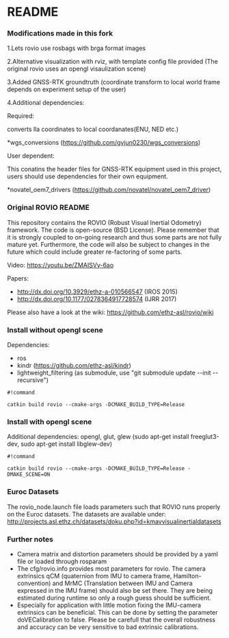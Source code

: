 # README #

### Modifications made in this fork ###

1.Lets rovio use rosbags with brga format images
 
2.Alternative visualization with rviz, with template config file provided (The original rovio uses an opengl visaulization scene)

3.Added GNSS-RTK groundtruth (coordinate transform to local world frame depends on experiment setup of the user)

4.Additional dependencies:
 
Required:

converts lla coordinates to local coordanates(ENU, NED etc.)

*wgs_conversions (https://github.com/gyjun0230/wgs_conversions)

User dependent:

This conatins the header files for GNSS-RTK equipment used in this project, users should use dependencies for their own equipment.  

*novatel_oem7_drivers (https://github.com/novatel/novatel_oem7_driver) 


### Original ROVIO README ###

This repository contains the ROVIO (Robust Visual Inertial Odometry) framework. The code is open-source (BSD License). Please remember that it is strongly coupled to on-going research and thus some parts are not fully mature yet. Furthermore, the code will also be subject to changes in the future which could include greater re-factoring of some parts.

Video: https://youtu.be/ZMAISVy-6ao

Papers:
* http://dx.doi.org/10.3929/ethz-a-010566547 (IROS 2015)
* http://dx.doi.org/10.1177/0278364917728574 (IJRR 2017)

Please also have a look at the wiki: https://github.com/ethz-asl/rovio/wiki

### Install without opengl scene ###
Dependencies:
* ros
* kindr (https://github.com/ethz-asl/kindr)
* lightweight_filtering (as submodule, use "git submodule update --init --recursive")

```
#!command

catkin build rovio --cmake-args -DCMAKE_BUILD_TYPE=Release
```

### Install with opengl scene ###
Additional dependencies: opengl, glut, glew (sudo apt-get install freeglut3-dev, sudo apt-get install libglew-dev)
```
#!command

catkin build rovio --cmake-args -DCMAKE_BUILD_TYPE=Release -DMAKE_SCENE=ON
```

### Euroc Datasets ###
The rovio_node.launch file loads parameters such that ROVIO runs properly on the Euroc datasets. The datasets are available under:
http://projects.asl.ethz.ch/datasets/doku.php?id=kmavvisualinertialdatasets

### Further notes ###
* Camera matrix and distortion parameters should be provided by a yaml file or loaded through rosparam
* The cfg/rovio.info provides most parameters for rovio. The camera extrinsics qCM (quaternion from IMU to camera frame, Hamilton-convention) and MrMC (Translation between IMU and Camera expressed in the IMU frame) should also be set there. They are being estimated during runtime so only a rough guess should be sufficient.
* Especially for application with little motion fixing the IMU-camera extrinsics can be beneficial. This can be done by setting the parameter doVECalibration to false. Please be carefull that the overall robustness and accuracy can be very sensitive to bad extrinsic calibrations.

